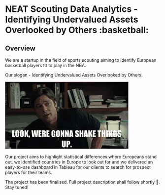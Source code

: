 <h1> NEAT Scouting Data Analytics - Identifying Undervalued Assets Overlooked by Others :basketball: </h1>  

<h2> Overview </h2>  

We are a startup in the field of sports scouting aiming to identify European basketball players fit to play in the NBA.  

Our slogan - Identifying Undervalued Assets Overlooked by Others.  

![Wait, have I heard this somewhere before??](pics/bradpittmoneyball.gif)  

Our project aims to highlight statistical differences where Europeans stand out, we identified countries in Europe to look out for and we delivered an easy-to-use dashboard in Tableau for our clients to search for prospect players for their teams.

The project has been finalised. Full project description shall follow shortly :hammer:. Stay tuned!
